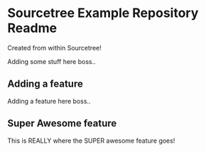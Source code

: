 # Sourcetree Example Repository Readme

Created from within Sourcetree!

Adding some stuff here boss..

## Adding a feature

Adding a feature here boss..

## Super Awesome feature

This is REALLY where the SUPER awesome feature goes!
